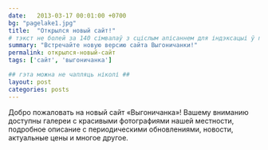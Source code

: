 ```yaml
---
date:   2013-03-17 00:01:00 +0700
bg: "pagelake1.jpg"
title:  "Открылся новый сайт!"
# тэкст не болей за 140 сімвалаў з сціслым апісаннем для індэксацыі ў пашуковых сыстэмах
summary: "Встречайте новую версию сайта Выгоничанки!"  
permalink: открылся-новый-сайт
tags: ['сайт', 'выгоничанка']

## гэта можна не чапляць ніколі ## 
layout: post
categories: posts
---
```


Добро пожаловать на новый сайт «Выгоничанка»! Вашему вниманию доступны галереи с красивыми фотографиями нашей местности, подробное описание с периодическими обновлениями, новости, актуальные цены и многое другое.
